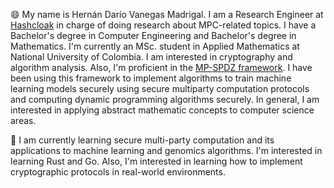 😄 My name is Hernán Darío Vanegas Madrigal. I am a Research Engineer at [Hashcloak](https://github.com/hashcloak) in charge of doing research about MPC-related topics. I have a Bachelor's degree in Computer Engineering and Bachelor's degree in Mathematics. I'm currently an MSc. student in Applied Mathematics at National University of Colombia. I am interested in cryptography and algorithm analysis. Also, I'm proficient in the [MP-SPDZ framework](https://github.com/data61/MP-SPDZ). I have been using this framework to implement algorithms to train machine learning models securely using secure multiparty computation protocols and computing dynamic programming algorithms securely. In general, I am interested in applying abstract mathematic concepts to computer science areas.

🌱 I am currently learning secure multi-party computation and its applications to machine learning and genomics algorithms. I'm interested in learning Rust and Go. Also, I'm interested in learning how to implement cryptographic protocols in real-world environments.


